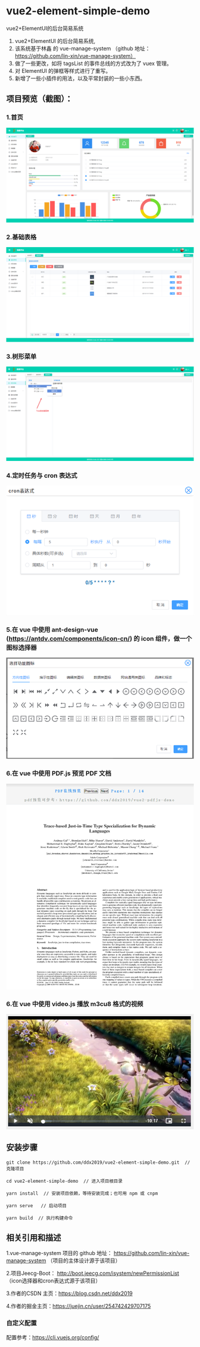 # vue2-element-simple-demo
vue2+ElementUI的后台简易系统

1. vue2+ElementUI 的后台简易系统,
2. 该系统基于林鑫 的 vue-manage-system （github 地址：https://github.com/lin-xin/vue-manage-system）
3. 做了一些更改，如将 tagsList 的事件总线的方式改为了 vuex 管理。
4. 对 ElementUI 的弹框等样式进行了重写。
5. 新增了一些小插件的用法，以及平常封装的一些小东西。

## 项目预览（截图）：

### 1.首页

![](project-img/home.png)

### 2.基础表格

![](project-img/base-table.png)

### 3.树形菜单

![](project-img/tree.jpg)

### 4.定时任务与 cron 表达式

![](project-img/cronExp.jpg)

### 5.在 vue 中使用 ant-design-vue (https://antdv.com/components/icon-cn/) 的 icon 组件，做一个图标选择器

![](project-img/antd-icon.png)

### 6.在 vue 中使用 PDF.js 预览 PDF 文档

![](project-img/preview-pdf1.png)

### 6.在 vue 中使用 video.js 播放 m3cu8 格式的视频

![](project-img/video.jpg)

## 安装步骤

```
git clone https://github.com/ddx2019/vue2-element-simple-demo.git  // 克隆项目

cd vue2-element-simple-demo  // 进入项目根目录

yarn install  // 安装项目依赖，等待安装完成；也可用 npm 或 cnpm

yarn serve   // 启动项目

yarn build  // 执行构建命令
```

## 相关引用和描述
1.vue-manage-system 项目的 github 地址： https://github.com/lin-xin/vue-manage-system （项目的主体设计源于该项目）

2.项目Jeecg-Boot： http://boot.jeecg.com/isystem/newPermissionList （icon选择器和cron表达式源于该项目）

3.作者的CSDN 主页：https://blog.csdn.net/ddx2019

4.作者的掘金主页：https://juejin.cn/user/254742429707175

### 自定义配置

配置参考：https://cli.vuejs.org/config/
